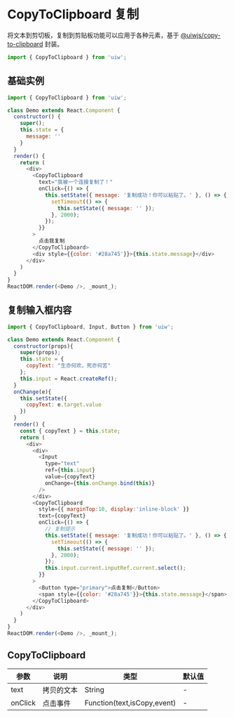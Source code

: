 CopyToClipboard 复制
===

将文本到剪切板，复制到剪贴板功能可以应用于各种元素，基于 [@uiwjs/copy-to-clipboard](https://github.com/uiwjs/copy-to-clipboard) 封装。

```jsx
import { CopyToClipboard } from 'uiw';
```

## 基础实例

<!--DemoStart,bgWhite,codePen--> 
```js
import { CopyToClipboard } from 'uiw';

class Demo extends React.Component {
  constructor() {
    super();
    this.state = {
      message: ''
    }
  }
  render() {
    return (
      <div>
        <CopyToClipboard
          text="我被一个连接复制了！"
          onClick={() => {
            this.setState({ message: '复制成功！你可以粘贴了。' }, () => {
              setTimeout(() => {
                this.setState({ message: '' });
              }, 2000);
            });
          }}
        >
          点击我复制
        </CopyToClipboard>
        <div style={{color: '#28a745'}}>{this.state.message}</div>
      </div>
    )
  }
}
ReactDOM.render(<Demo />, _mount_);
```
<!--End-->

## 复制输入框内容

<!--DemoStart,bgWhite,codePen--> 
```js
import { CopyToClipboard, Input, Button } from 'uiw';

class Demo extends React.Component {
  constructor(props){
    super(props);
    this.state = {
      copyText: "生亦何欢，死亦何苦"
    };
    this.input = React.createRef();
  }
  onChange(e){
    this.setState({
      copyText: e.target.value
    })
  }
  render() {
    const { copyText } = this.state;
    return (
      <div>
        <div>
          <Input
            type="text"
            ref={this.input}
            value={copyText}
            onChange={this.onChange.bind(this)}
          />
        </div>
        <CopyToClipboard 
          style={{ marginTop:10, display:'inline-block' }} 
          text={copyText}
          onClick={() => {
            // 复制提示
            this.setState({ message: '复制成功！你可以粘贴了。' }, () => {
              setTimeout(() => {
                this.setState({ message: '' });
              }, 2000);
            });
            this.input.current.inputRef.current.select();
          }}
        >
          <Button type="primary">点击复制</Button>
          <span style={{color: '#28a745'}}>{this.state.message}</span>
        </CopyToClipboard>
      </div>
    )
  }
}
ReactDOM.render(<Demo />, _mount_);
```
<!--End-->

## CopyToClipboard

| 参数 | 说明 | 类型 | 默认值 |
|--------- |-------- |--------- |-------- |
| text | 拷贝的文本 | String | - |
| onClick | 点击事件 | Function(text,isCopy,event) | - |
